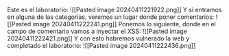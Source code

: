 Este es el laboratorio:
![[Pasted image 20240411221922.png]]
Y si entramos en alguna de las categorías, veremos un lugar donde poner comentarios:
![[Pasted image 20240411222241.png]]
Ponemos lo siguiente, donde en el campo de comentario vamos a inyectar el XSS:
![[Pasted image 20240411222421.png]]
Y con esto habremos vulnerado la web y completado el laboratorio:
![[Pasted image 20240411222436.png]]
